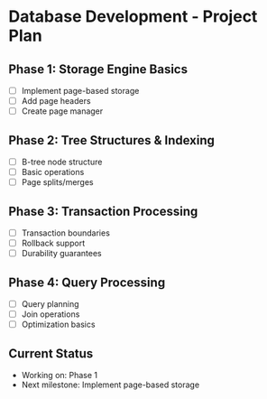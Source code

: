 # Database Development - Project Plan

## Phase 1: Storage Engine Basics
- [ ] Implement page-based storage
- [ ] Add page headers
- [ ] Create page manager

## Phase 2: Tree Structures & Indexing
- [ ] B-tree node structure
- [ ] Basic operations
- [ ] Page splits/merges

## Phase 3: Transaction Processing
- [ ] Transaction boundaries
- [ ] Rollback support
- [ ] Durability guarantees

## Phase 4: Query Processing
- [ ] Query planning
- [ ] Join operations
- [ ] Optimization basics

## Current Status
- Working on: Phase 1
- Next milestone: Implement page-based storage
